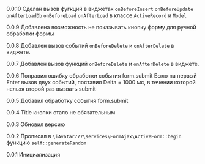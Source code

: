 0.0.10
Сделан вызов фугкций в виджетах `onBeforeInsert` `onBeforeUpdate` `onAfterLoadDb` `onBeforeLoad` `onAfterLoad` в классе `ActiveRecord` и `Model`

0.0.9
Добавлена возможность не показывать кнопку форму для ручной обработки формы

0.0.8
Добавлен вызов событий `onBeforeDelete` и `onAfterDelete` в виджете.

0.0.7
Добавлен вызов функций `onBeforeDelete` и `onAfterDelete` в виджете.

0.0.6
Поправил ошибку обработки события form.submit
Было на первый Enter вызов двух событий, поставил Delta = 1000 мс, в течении которой нельзя второй раз вызвать submit

0.0.5
Добавил обработку события form.submit

0.0.4
Title кнопки стало не обязательным

0.0.3
Обновил версию

0.0.2
Прописал в `\iAvatar777\services\FormAjax\ActiveForm::begin` функцию `self::generateRandom`
 
0.0.1
Инициализация